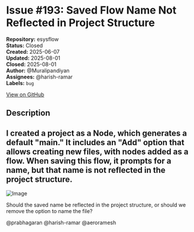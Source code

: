 # Issue #193: Saved Flow Name Not Reflected in Project Structure

**Repository:** esysflow  
**Status:** Closed  
**Created:** 2025-06-07  
**Updated:** 2025-08-01  
**Closed:** 2025-08-01  
**Author:** @Muralipandiyan  
**Assignees:** @harish-ramar  
**Labels:** `bug`  

[View on GitHub](https://github.com/Simtestlab/esysflow/issues/193)

## Description

## I created a project as a Node, which generates a default "main." It includes an "Add" option that allows creating new files, with nodes added as a flow. When saving this flow, it prompts for a name, but that name is not reflected in the project structure.

![Image](https://github.com/user-attachments/assets/8ed6ac97-6540-4895-805c-ab57ee0c4eb8)

Should the saved name be reflected in the project structure, or should we remove the option to name the file?

@prabhagaran  @harish-ramar @aeroramesh 